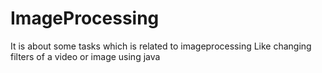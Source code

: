 # ImageProcessing
It is about some tasks which is related to imageprocessing Like changing filters of a video or image using java
